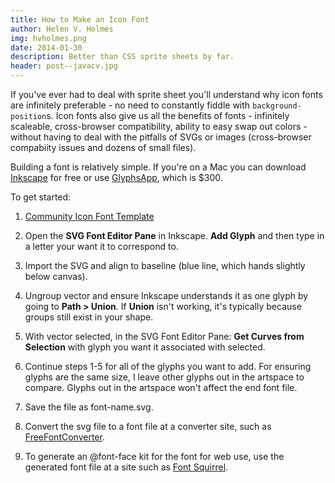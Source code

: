 ```yaml
---
title: How to Make an Icon Font
author: Helen V. Holmes
img: hvholmes.png
date: 2014-01-30
description: Better than CSS sprite sheets by far.
header: post--javacv.jpg
---
```


If you've ever had to deal with sprite sheet you'll understand why icon fonts are infinitely preferable - no need to constantly fiddle with ```background-position```s. Icon fonts also give us all the benefits of fonts - infinitely scaleable, cross-browser compatibility, ability to easy swap out colors - without having to deal with the pitfalls of SVGs or images (cross-browser compabiity issues and dozens of small files).

Building a font is relatively simple. If you're on a Mac you can download [Inkscape](http://www.inkscape.org/en/) for free or use [GlyphsApp](http://www.glyphsapp.com/), which is $300.

To get started:
1. [Community Icon Font Template](https://github.com/Heydon/Community-Icon-Font/blob/master/resources/inkscape_iconfont_canvas_template.svg)

2. Open the **SVG Font Editor Pane** in Inkscape. **Add Glyph** and then type in a letter your want it to correspond to.

3. Import the SVG and align to baseline (blue line, which hands slightly below canvas).

4. Ungroup vector and ensure Inkscape understands it as one glyph by going to **Path > Union**. If **Union** isn't working, it's typically because groups still exist in your shape.

5. With vector selected, in the SVG Font Editor Pane: **Get Curves from Selection** with glyph you want it associated with selected.

6. Continue steps 1-5 for all of the glyphs you want to add. For ensuring glyphs are the same size, I leave other glyphs out in the artspace to compare. Glyphs out in the artspace won't affect the end font file.

7. Save the file as font-name.svg.

8. Convert the svg file to a font file at a converter site, such as [FreeFontConverter](http://www.freefontconverter.com/).

9. To generate an @font-face kit for the font for web use, use the generated font file at a site such as [Font Squirrel](http://www.fontsquirrel.com/tools/webfont-generator).
